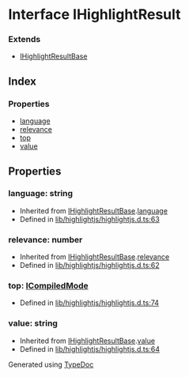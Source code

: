 # Interface IHighlightResult


### Extends
* [IHighlightResultBase](_highlight_js_.hljs.ihighlightresultbase.md)

## Index

### Properties
* [language](_highlight_js_.hljs.ihighlightresult.md#language)
* [relevance](_highlight_js_.hljs.ihighlightresult.md#relevance)
* [top](_highlight_js_.hljs.ihighlightresult.md#top)
* [value](_highlight_js_.hljs.ihighlightresult.md#value)

## Properties

### language: string

* Inherited from [IHighlightResultBase](_highlight_js_.hljs.ihighlightresultbase.md).[language](_highlight_js_.hljs.ihighlightresultbase.md#language)
* Defined in [lib/highlightjs/highlightjs.d.ts:63](https://github.com/kimamula/typedoc/blob/HEAD/src/lib/highlightjs/highlightjs.d.ts#L63)


### relevance: number

* Inherited from [IHighlightResultBase](_highlight_js_.hljs.ihighlightresultbase.md).[relevance](_highlight_js_.hljs.ihighlightresultbase.md#relevance)
* Defined in [lib/highlightjs/highlightjs.d.ts:62](https://github.com/kimamula/typedoc/blob/HEAD/src/lib/highlightjs/highlightjs.d.ts#L62)


### top: [ICompiledMode](_highlight_js_.hljs.icompiledmode.md)

* Defined in [lib/highlightjs/highlightjs.d.ts:74](https://github.com/kimamula/typedoc/blob/HEAD/src/lib/highlightjs/highlightjs.d.ts#L74)


### value: string

* Inherited from [IHighlightResultBase](_highlight_js_.hljs.ihighlightresultbase.md).[value](_highlight_js_.hljs.ihighlightresultbase.md#value)
* Defined in [lib/highlightjs/highlightjs.d.ts:64](https://github.com/kimamula/typedoc/blob/HEAD/src/lib/highlightjs/highlightjs.d.ts#L64)



Generated using [TypeDoc](http://typedoc.io)
